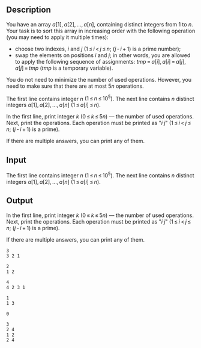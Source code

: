 ## Description

<div><p>You have an array <span class="tex-span"><i>a</i>[1], <i>a</i>[2], ..., <i>a</i>[<i>n</i>]</span>, containing distinct integers from <span class="tex-span">1</span> to <span class="tex-span"><i>n</i></span>. Your task is to sort this array in increasing order with the following operation (you may need to apply it multiple times):</p><ul> <li> choose two indexes, <span class="tex-span"><i>i</i></span> and <span class="tex-span"><i>j</i></span> (<span class="tex-span">1 ≤ <i>i</i> &lt; <i>j</i> ≤ <i>n</i></span>; <span class="tex-span">(<i>j</i> - <i>i</i> + 1)</span> is a prime number); </li><li> swap the elements on positions <span class="tex-span"><i>i</i></span> and <span class="tex-span"><i>j</i></span>; in other words, you are allowed to apply the following sequence of assignments: <span class="tex-span"><i>tmp</i> = <i>a</i>[<i>i</i>], <i>a</i>[<i>i</i>] = <i>a</i>[<i>j</i>], <i>a</i>[<i>j</i>] = <i>tmp</i></span> (<span class="tex-span"><i>tmp</i></span> is a temporary variable). </li></ul><p>You do not need to minimize the number of used operations. However, you need to make sure that there are at most <span class="tex-span">5<i>n</i></span> operations.</p></div><div class="input-specification"><p>The first line contains integer <span class="tex-span"><i>n</i></span> <span class="tex-span">(1 ≤ <i>n</i> ≤ 10<sup class="upper-index">5</sup>)</span>. The next line contains <span class="tex-span"><i>n</i></span> distinct integers <span class="tex-span"><i>a</i>[1], <i>a</i>[2], ..., <i>a</i>[<i>n</i>]</span> <span class="tex-span">(1 ≤ <i>a</i>[<i>i</i>] ≤ <i>n</i>)</span>.</p></div><div class="output-specification"><p>In the first line, print integer <span class="tex-span"><i>k</i></span> <span class="tex-span">(0 ≤ <i>k</i> ≤ 5<i>n</i>)</span> — the number of used operations. Next, print the operations. Each operation must be printed as "<span class="tex-span"><i>i</i></span> <span class="tex-span"><i>j</i></span>" (<span class="tex-span">1 ≤ <i>i</i> &lt; <i>j</i> ≤ <i>n</i></span>; <span class="tex-span">(<i>j</i> - <i>i</i> + 1)</span> is a prime).</p><p>If there are multiple answers, you can print any of them.</p></div>

## Input

<p>The first line contains integer <span class="tex-span"><i>n</i></span> <span class="tex-span">(1 ≤ <i>n</i> ≤ 10<sup class="upper-index">5</sup>)</span>. The next line contains <span class="tex-span"><i>n</i></span> distinct integers <span class="tex-span"><i>a</i>[1], <i>a</i>[2], ..., <i>a</i>[<i>n</i>]</span> <span class="tex-span">(1 ≤ <i>a</i>[<i>i</i>] ≤ <i>n</i>)</span>.</p>

## Output

<p>In the first line, print integer <span class="tex-span"><i>k</i></span> <span class="tex-span">(0 ≤ <i>k</i> ≤ 5<i>n</i>)</span> — the number of used operations. Next, print the operations. Each operation must be printed as "<span class="tex-span"><i>i</i></span> <span class="tex-span"><i>j</i></span>" (<span class="tex-span">1 ≤ <i>i</i> &lt; <i>j</i> ≤ <i>n</i></span>; <span class="tex-span">(<i>j</i> - <i>i</i> + 1)</span> is a prime).</p><p>If there are multiple answers, you can print any of them.</p>





```input1
3
3 2 1

```




```input2
2
1 2

```




```input3
4
4 2 3 1

```




```output1
1
1 3

```




```output2
0

```




```output3
3
2 4
1 2
2 4

```


